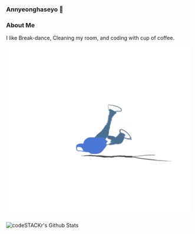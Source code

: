 ### Annyeonghaseyo 👋

### About Me

I like Break-dance, Cleaning my room, and coding with cup of coffee.

![windmill](./ballHoldingWidmill.gif)

<img align="left" alt="codeSTACKr's Github Stats" src="https://github-readme-stats.vercel.app/api?username=bboygg&show_icons=true&hide_border=true" />



